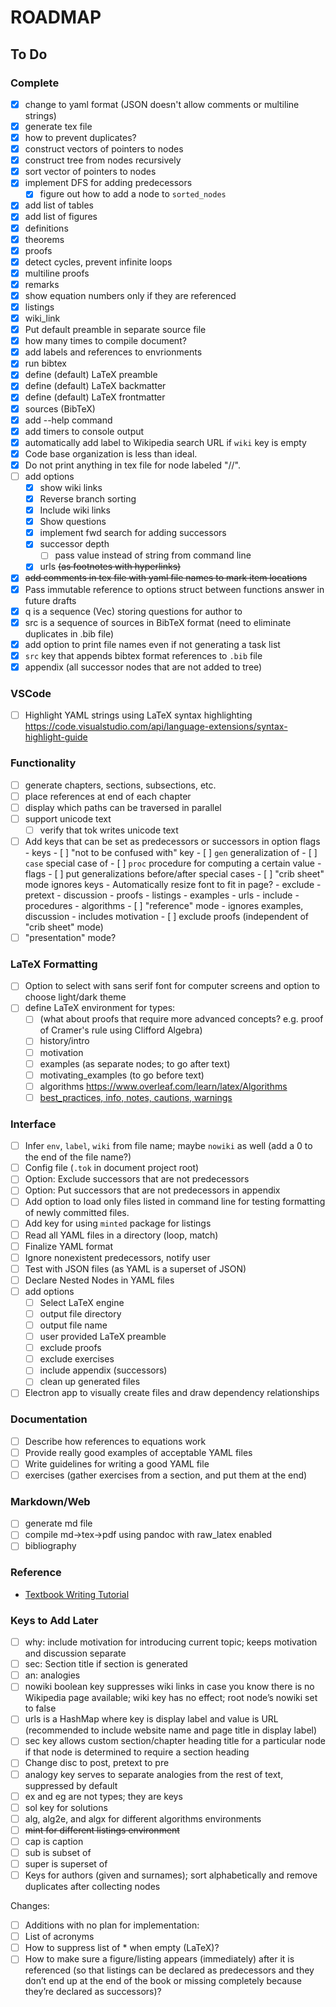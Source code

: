 # ROADMAP

## To Do

### Complete

- [x] change to yaml format (JSON doesn't allow comments or multiline strings)
- [x] generate tex file
- [x] how to prevent duplicates?
- [x] construct vectors of pointers to nodes
- [x] construct tree from nodes recursively
- [x] sort vector of pointers to nodes
- [x] implement DFS for adding predecessors
  - [x] figure out how to add a node to `sorted_nodes`
- [x] add list of tables
- [x] add list of figures
- [x] definitions
- [x] theorems
- [x] proofs
- [x] detect cycles, prevent infinite loops
- [x] multiline proofs
- [x] remarks
- [x] show equation numbers only if they are referenced
- [x] listings
- [x] wiki_link
- [x] Put default preamble in separate source file
- [x] how many times to compile document?
- [x] add labels and references to envrionments
- [x] run bibtex
- [x] define (default) LaTeX preamble
- [x] define (default) LaTeX backmatter
- [x] define (default) LaTeX frontmatter
- [x] sources (BibTeX)
- [x] add --help command
- [x] add timers to console output
- [x] automatically add label to Wikipedia search URL if `wiki` key is
      empty
- [x] Code base organization is less than ideal.
- [x] Do not print anything in tex file for node labeled "//".
- [ ] add options
  - [x] show wiki links
  - [x] Reverse branch sorting
  - [x] Include wiki links
  - [x] Show questions
  - [x] implement fwd search for adding successors
  - [x] successor depth
    - [ ] pass value instead of string from command line
  - [x] urls ~~(as footnotes with hyperlinks)~~
- [x] ~~add comments in tex file with yaml file names to mark item locations~~
- [x] Pass immutable reference to options struct between functions
      answer in future drafts
- [x] q is a sequence (Vec<String>) storing questions for author to
- [x] src is a sequence of sources in BibTeX format (need to
      eliminate duplicates in .bib file)
- [x] add option to print file names even if not generating a task list
- [x] `src` key that appends bibtex format references to `.bib` file
- [x] appendix (all successor nodes that are not added to tree)

### VSCode

- [ ] Highlight YAML strings using LaTeX syntax highlighting
      https://code.visualstudio.com/api/language-extensions/syntax-highlight-guide

### Functionality

- [ ] generate chapters, sections, subsections, etc.
- [ ] place references at end of each chapter
- [ ] display which paths can be traversed in parallel
- [ ] support unicode text
  - [ ] verify that tok writes unicode text
- [ ] Add keys that can be set as predecessors or successors in option
      flags
      - keys
        - [ ] "not to be confused with" key
        - [ ] `gen` generalization of
        - [ ] `case` special case of
        - [ ] `proc` procedure for computing a certain value
      - flags
        - [ ] put generalizations before/after special cases
        - [ ] "crib sheet" mode ignores keys
          - Automatically resize font to fit in page?
          - exclude
            - pretext
            - discussion
            - proofs
            - listings
            - examples
            - urls
          - include
            - procedures
            - algorithms
        - [ ] "reference" mode
          - ignores examples, discussion
          - includes motivation
        - [ ] exclude proofs (independent of "crib sheet" mode)
- [ ] "presentation" mode?

### LaTeX Formatting

- [ ] Option to select with sans serif font for computer screens and
      option to choose light/dark theme
- [ ] define LaTeX environment for types:
  - [ ] (what about proofs that require more advanced concepts?
        e.g. proof of Cramer's rule using Clifford Algebra)
  - [ ] history/intro
  - [ ] motivation
  - [ ] examples (as separate nodes; to go after text)
  - [ ] motivating_examples (to go before text)
  - [ ] algorithms https://www.overleaf.com/learn/latex/Algorithms
  - [ ] [best_practices, info, notes, cautions,
        warnings](https://tex.stackexchange.com/questions/21227/example-environment)

### Interface

- [ ] Infer `env`, `label`, `wiki` from file name; maybe `nowiki` as
      well (add a 0 to the end of the file name?)
- [ ] Config file (`.tok` in document project root)
- [ ] Option: Exclude successors that are not predecessors
- [ ] Option: Put successors that are not predecessors in appendix
- [ ] Add option to load only files listed in command line for testing
      formatting of newly committed files.
- [ ] Add key for using `minted` package for listings
- [ ] Read all YAML files in a directory (loop, match)
- [ ] Finalize YAML format
- [ ] Ignore nonexistent predecessors, notify user
- [ ] Test with JSON files (as YAML is a superset of JSON)
- [ ] Declare Nested Nodes in YAML files
- [ ] add options
  - [ ] Select LaTeX engine
  - [ ] output file directory
  - [ ] output file name
  - [ ] user provided LaTeX preamble
  - [ ] exclude proofs
  - [ ] exclude exercises
  - [ ] include appendix (successors)
  - [ ] clean up generated files
- [ ] Electron app to visually create files and draw dependency
      relationships

### Documentation

- [ ] Describe how references to equations work
- [ ] Provide really good examples of acceptable YAML files
- [ ] Write guidelines for writing a good YAML file
- [ ] exercises (gather exercises from a section, and put them at the end)

### Markdown/Web

- [ ] generate md file
- [ ] compile md->tex->pdf using pandoc with raw_latex enabled
- [ ] bibliography

### Reference

- [Textbook Writing
  Tutorial](http://edutechwiki.unige.ch/en/Textbook_writing_tutorial)

### Keys to Add Later

- [ ] why: include motivation for introducing current topic; keeps
      motivation and discussion separate
- [ ] sec: Section title if section is generated
- [ ] an: analogies
- [ ] nowiki boolean key suppresses wiki links in case you know there is
      no Wikipedia page available; wiki key has no effect; root node’s
      nowiki set to false
- [ ] urls is a HashMap where key is display label and value is URL
      (recommended to include website name and page title in display
      label)
- [ ] sec key allows custom section/chapter heading title for a
      particular node if that node is determined to require a section
      heading
- [ ] Change disc to post, pretext to pre
- [ ] analogy key serves to separate analogies from the rest of text,
      suppressed by default
- [ ] ex and eg are not types; they are keys
- [ ] sol key for solutions
- [ ] alg, alg2e, and algx for different algorithms environments
- [ ] ~~mint for different listings environment~~
- [ ] cap is caption
- [ ] sub is subset of
- [ ] super is superset of
- [ ] Keys for authors (given and surnames); sort alphabetically and
      remove duplicates after collecting nodes

Changes:

- [ ] Additions with no plan for implementation:
- [ ] List of acronyms
- [ ] How to suppress list of * when empty (LaTeX)?
- [ ] How to make sure a figure/listing appears (immediately) after it
      is referenced (so that listings can be declared as predecessors
      and they don’t end up at the end of the book or missing completely
      because they’re declared as successors)?
